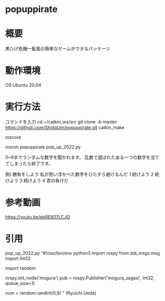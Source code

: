 # popuppirate

# 概要
黒ひげ危機一髪風の簡単なゲームができるパッケージ

# 動作環境
OS:Ubuntu 20.04
          
# 実行方法

コマンドを入力
cd ~/catkin_ws/src
git clone -b master https://github.com/ShotaUm/popuppirate.git
catkin_make

roscore

rosrun popuppirate pop_up_2022.py

0~9までランダムな数字を聞かれます。
乱数で選ばれたある一つの数字を当ててしまったら終了です。

例)
勝負をしよう
私が思い浮かべた数字をひたすら避けるんだ
1
続けよう
2
続けよう
3
続けよう
4
君の負けだ

# 参考動画
https://youtu.be/ebRE607LCJQ

# 引用
pop_up_2022.py
"#!/usr/bin/env python3
import rospy
from std_msgs.msg import Int32

import random

rospy.init_node('mogura')
pub = rospy.Publisher('mogura_sagasi', Int32, queue_size=1)

num = random.randint(0,9) "
(Ryuichi Ueda)

